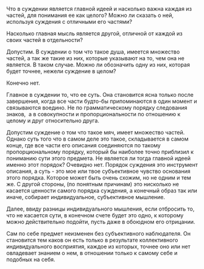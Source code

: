 Что в суждении является главной идеей и насколько важна каждая из частей, для понимания ее как целого? Можно ли сказать о ней, используя суждения с отличными его частями?

Насколько главная мысль является другой, отличной от каждой из своих частей в отдельности?

Допустим. В суждении о том что такое душа, имеется множество частей, а так же такие из них, которые указывают на то, чем она не является. В таком случае. Можно ли обозначить одну из них, которая будет точнее, нежели суждение в целом?

Конечно нет.

Главное в суждении то, что ее суть. Она становится ясна только после завершения, когда все части будто-бы припоминаются в один момент и связываются воедино. Не по грамматическому порядку следования знаков,  а в совокупности и пропорциональности по отношению к целому и друг относительно друга.

Допустим суждение о том что такое мяч, имеет множество частей. Однако суть того что в самом деле это такое, складывается в самом конце, где все части его описания соединяются по такому пропорциональному порядку, который бы наиболее точно приблизил к пониманию сути этого предмета. Не является ли тогда главной идеей именно этот порядок? Очевидно нет. Порядок суждения это инструмент описания, а суть - это мое или твое субъективное чувство основания этого порядка. Которое может быть очень схожим, но не одним и тем же. С другой стороны, (по понятным причинам) это нисколько не касается ценности самого порядка суждения, а конечный образ так или иначе, собирает индивидуальное, субъективное мышление.

Далее, ввиду разницы индивидуального мышления, если отбросить то, что не касается сути, в конечном счете будет это одно, к которому можно действительно подойти, пусть даже в обоюдном его отрицании.

Сам по себе предмет неизменен без субъективного наблюдателя. Он становится тем каков он есть только в результате коллективного индивидуального восприятия, каждое из которых, точнее оно или нет овладевает знанием о нем, в отношении только к самому себе и подобных на себя.